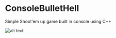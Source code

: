 # ConsoleBulletHell
Simple Shoot'em up game built in console using C++

![alt text](http://i.imgur.com/h1ZeFs0.gif)

